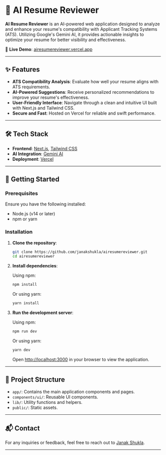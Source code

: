 # 📄 AI Resume Reviewer

**AI Resume Reviewer** is an AI-powered web application designed to analyze and enhance your resume's compatibility with Applicant Tracking Systems (ATS). Utilizing Google's Gemini AI, it provides actionable insights to optimize your resume for better visibility and effectiveness.

🔗 **Live Demo**: [airesumereviewer.vercel.app](https://airesumereviewer.vercel.app)

---

## ✨ Features

* **ATS Compatibility Analysis**: Evaluate how well your resume aligns with ATS requirements.
* **AI-Powered Suggestions**: Receive personalized recommendations to improve your resume's effectiveness.
* **User-Friendly Interface**: Navigate through a clean and intuitive UI built with Next.js and Tailwind CSS.
* **Secure and Fast**: Hosted on Vercel for reliable and swift performance.

---

## 🛠️ Tech Stack

* **Frontend**: [Next.js](https://nextjs.org/), [Tailwind CSS](https://tailwindcss.com/)
* **AI Integration**: [Gemini AI](https://deepmind.google/technologies/gemini/)
* **Deployment**: [Vercel](https://vercel.com/)

---

## 🚀 Getting Started

### Prerequisites

Ensure you have the following installed:

* Node.js (v14 or later)
* npm or yarn

### Installation

1. **Clone the repository**:

   ```bash
   git clone https://github.com/janakshukla/airesumereviewer.git
   cd airesumereviewer
   ```

2. **Install dependencies**:

   Using npm:

   ```bash
   npm install
   ```

   Or using yarn:

   ```bash
   yarn install
   ```

3. **Run the development server**:

   Using npm:

   ```bash
   npm run dev
   ```

   Or using yarn:

   ```bash
   yarn dev
   ```

   Open [http://localhost:3000](http://localhost:3000) in your browser to view the application.

---

## 📁 Project Structure

* `app/`: Contains the main application components and pages.
* `components/ui/`: Reusable UI components.
* `lib/`: Utility functions and helpers.
* `public/`: Static assets.

---

## 📬 Contact

For any inquiries or feedback, feel free to reach out to [Janak Shukla](https://github.com/janakshukla).

---

